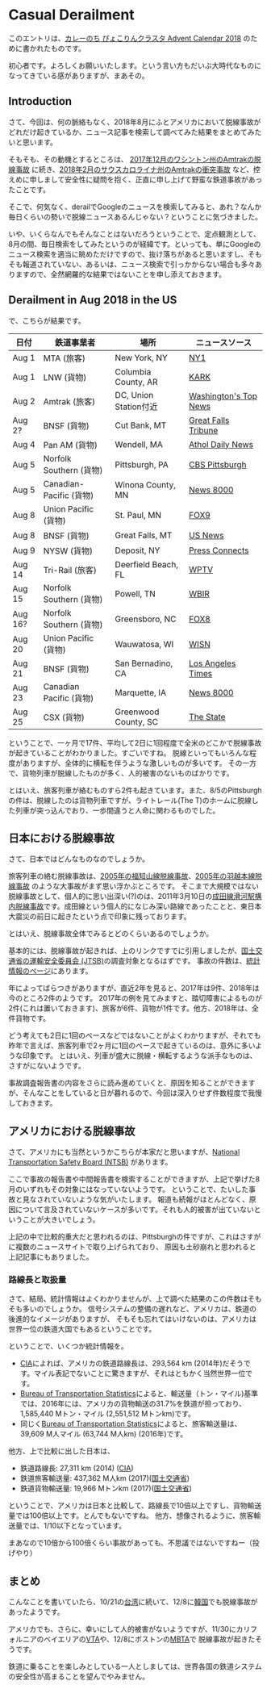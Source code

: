 # Casual Derailment

このエントリは、[カレーのち ぴょこりんクラスタ Advent Calendar 2018](https://adventar.org/calendars/3145) のために書かれたものです。

初心者です。よろしくお願いいたします。という言い方もだいぶ大時代なものになってきている感がありますが、まあその。

## Introduction

さて、今回は、何の脈絡もなく、2018年8月にふとアメリカにおいて脱線事故がどれだけ起きているか、ニュース記事を検索して調べてみた結果をまとめてみたいと思います。

そもそも、その動機とするところは、 [2017年12月のワシントン州のAmtrakの脱線事故](https://en.wikipedia.org/wiki/2017_Washington_train_derailment) に続き、[2018年2月のサウスカロライナ州のAmtrakの衝突事故](https://en.wikipedia.org/wiki/Cayce,_South_Carolina_train_collision) など、控えめに申しまして安全性に疑問を抱く、正直に申し上げて野蛮な鉄道事故があったことです。

そこで、何気なく、derailでGoogleのニュースを検索してみると、あれ？なんか毎日くらいの勢いで脱線ニュースあるんじゃない？ということに気づきました。

いや、いくらなんでもそんなことはないだろうということで、定点観測として、8月の間、毎日検索をしてみたというのが経緯です。といっても、単にGoogleのニュース検索を適当に眺めただけですので、抜け落ちがあると思いますし、そもそも報道されていない、あるいは、ニュース検索で引っかからない場合も多々ありますので、全然網羅的な結果ではないことを申し添えておきます。

## Derailment in Aug 2018 in the US

で、こちらが結果です。

|日付   | 鉄道事業者        | 場所                  | ニュースソース |
|-------|-------------------|-----------------------|--|
| Aug 1 | MTA (旅客)        | New York, NY          | [NY1](http://www.ny1.com/nyc/all-boroughs/news/2018/08/01/lirr-train-axle-derails-port-washington-branch)|
| Aug 1 | LNW (貨物)        | Columbia County, AR   | [KARK](https://www.kark.com/news/state-news/train-derails-in-columbia-county-hwy-98-closed-near-mcneil-waldo/1339997478)|
| Aug 2 | Amtrak (旅客)     | DC, Union Station付近 | [Washington's Top News](https://wtop.com/dc-transit/2018/08/amtrak-train-derails-outside-dcs-union-station/)|
| Aug 2?| BNSF (貨物)       | Cut Bank, MT          | [Great Falls Tribune](https://www.greatfallstribune.com/story/news/2018/08/02/dozen-train-cars-derail-near-cut-bank-creek-spilling-grain/894020002/)|
| Aug 4 | Pan AM (貨物)     | Wendell, MA           | [Athol Daily News](https://www.atholdailynews.com/Freight-train-derailment-in-Wendell-19291715)|
| Aug 5 | Norfolk Southern (貨物)     | Pittsburgh, PA        | [CBS Pittsburgh](https://pittsburgh.cbslocal.com/2018/08/05/freight-train-derailment-station-square/) |
| Aug 5 | Canadian-Pacific (貨物) | Winona County, MN         | [News 8000](https://www.news8000.com/news/freight-train-derailment-in-winona-county/777845905) |
| Aug 8 | Union Pacific (貨物)    | St. Paul, MN              | [FOX9](http://www.fox9.com/news/2-locomotives-derail-in-st-paul-spilling-diesel-into-mississippi-river)|
| Aug 8 | BNSF (貨物)             | Great Falls, MT           | [US News](https://www.usnews.com/news/best-states/montana/articles/2018-08-08/empty-train-cars-derail-in-great-falls)|
| Aug 9 | NYSW (貨物)             | Deposit, NY               | [Press Connects](https://www.pressconnects.com/story/news/public-safety/2018/08/17/train-derail-deposit-ny-dec-diesel-delaware-river/1022062002/)|
| Aug 14| Tri-Rail (旅客)         | Deerfield Beach, FL       | [WPTV](https://www.wptv.com/news/state/tri-rail-train-derails-in-deerfield-beach-bso-says-no-injuries)|
| Aug 15| Norfolk Southern (貨物) | Powell, TN                | [WBIR](https://www.wbir.com/article/news/local/three-norfolk-southern-train-cars-derail-near-powell/51-584280772)|
| Aug 16?| Norfolk Southern (貨物)| Greensboro, NC            | [FOX8](https://myfox8.com/2018/08/16/train-derails-on-way-through-greensboro/)|
| Aug 20| Union Pacific (貨物)    | Wauwatosa, WI             | [WISN](https://www.wisn.com/article/train-cars-derail-spill-sand-in-wauwatosa/22786105)|
| Aug 21| BNSF (貨物)             | San Bernadino, CA         | [Los Angeles Times](https://www.latimes.com/local/lanow/la-me-ln-train-derailment-20180821-story.html)|
| Aug 23| Canadian Pacific (貨物) | Marquette, IA             | [News 8000](https://www.news8000.com/news/train-derails-in-marquette-iowa/785349366)|
| Aug 25| CSX (貨物)              | Greenwood County, SC      | [The State](https://www.thestate.com/latest-news/article217336990.html)|

ということで、一ヶ月で17件、平均して2日に1回程度で全米のどこかで脱線事故が起きていることがわかりました。すごいですね。
脱線といってもいろんな程度がありますが、全体的に横転を伴うような激しいものが多いです。
その一方で、貨物列車が脱線したものが多く、人的被害のないものばかりです。

とはいえ、旅客列車が絡むものすら2件も起きています。また、8/5のPittsburghの件は、脱線したのは貨物列車ですが、ライトレール(The T)のホームに脱線した列車が突っ込んでおり、一歩間違うと人命に関わるものでした。

## 日本における脱線事故

さて、日本ではどんなものなのでしょうか。

旅客列車の絡む脱線事故は、[2005年の福知山線脱線事故](https://ja.wikipedia.org/wiki/JR%E7%A6%8F%E7%9F%A5%E5%B1%B1%E7%B7%9A%E8%84%B1%E7%B7%9A%E4%BA%8B%E6%95%85)、[2005年の羽越本線脱線事故](https://ja.wikipedia.org/wiki/JR%E7%BE%BD%E8%B6%8A%E6%9C%AC%E7%B7%9A%E8%84%B1%E7%B7%9A%E4%BA%8B%E6%95%85) のような大事故がまず思い浮かぶところです。
そこまで大規模ではない脱線事故として、個人的に思い出深い(?)のは、2011年3月10日の[成田線滑河駅構内脱線事故](https://jtsb.mlit.go.jp/jtsb/railway/detail.php?id=1795)です。成田線という個人的になじみ深い路線であったことと、東日本大震災の前日に起きたという点で印象に残っております。

とはいえ、脱線事故全体でみるとどのくらいあるのでしょうか。

基本的には、脱線事故が起きれば、上のリンクですでに引用しましたが、[国土交通省の運輸安全委員会 (JTSB)](http://www.mlit.go.jp/jtsb/index.html)の調査対象となるはずです。
事故の件数は、[統計情報のページ](https://jtsb.mlit.go.jp/jtsb/railway/rail-accident-toukei.php)にあります。

年によってばらつきがありますが、直近2年を見ると、2017年は9件、2018年は今のところ2件のようです。
2017年の例を見てみますと、踏切障害によるものが2件(これは置いておきます)、旅客が6件、貨物が1件です。他方、2018年は、全件貨物です。

どう考えても2日に1回のペースなどではないことがよくわかりますが、それでも昨年で言えば、旅客列車で2ヶ月に1回のペースで起きているのは、意外に多いような印象です。
とはいえ、列車が盛大に脱線・横転するような派手なものは、さすがにないようです。

事故調査報告書の内容をさらに読み進めていくと、原因を知ることができますが、そんなことをしていると日が暮れるので、今回は深入りせず件数程度で我慢しておきます。

## アメリカにおける脱線事故

さて、アメリカにも当然というかこちらが本家だと思いますが、[National Transportation Safety Board (NTSB)](https://www.ntsb.gov/Pages/default.aspx) があります。

ここで事故の報告書や中間報告書を検索することができますが、上記で挙げた8月のいずれもその対象にはなっていないようです。
ということで、たいした事故と見なされていないような気がいたします。
報道も続報がほとんどなく、原因について言及されていないケースが多いです。それも人的被害が出ていないということが大きいでしょう。

上記の中で比較的重大だと思われるのは、Pittsburghの件ですが、これはさすがに複数のニュースサイトで取り上げられており、
原因も土砂崩れと思われると上記記事にもありました。

### 路線長と取扱量

さて、結局、統計情報はよくわかりませんが、上で調べた結果のこの件数はそもそも多いのでしょうか。
信号システムの整備の遅れなど、アメリカは、鉄道の後進的なイメージがありますが、
そもそも忘れてはいけないのは、アメリカは世界一位の鉄道大国でもあるということです。

ということで、いくつか統計情報を。

- [CIA](https://www.cia.gov/library/publications/the-world-factbook/geos/us.html)によれば、アメリカの鉄道路線長は、293,564 km (2014年)だそうです。マイル表記でないことに驚きますが、それはともかく当然世界一位です。
- [Bureau of Transportation Statistics](https://www.bts.gov/content/us-ton-miles-freight)によると、輸送量（トン・マイル)基準では、2016年には、アメリカの貨物輸送の31.7%を鉄道が担っており、1,585,440 Mトン・マイル (2,551,512 Mトンkm)です。
- 同じく[Bureau of Transportation Statistics](https://www.bts.gov/content/us-passenger-miles)によると、旅客輸送量は、39,609 M人マイル (63,744 M人km) (2016年)です。

他方、上で比較に出した日本は、

- 鉄道路線長: 27,311 km (2014) ([CIA](https://www.cia.gov/library/publications/the-world-factbook/rankorder/2121rank.html))
- 鉄道旅客輸送量: 437,362 M人km (2017)([国土交通省](http://www.mlit.go.jp/k-toukei/10/annual/10a0excel.html))
- 鉄道貨物輸送量: 19,966 Mトンkm (2017)([国土交通省](http://www.mlit.go.jp/k-toukei/10/annual/10a0excel.html))

ということで、アメリカは日本と比較して、路線長で10倍以上ですし、貨物輸送量では100倍以上です。とんでもないですね。
他方、想像されるように、旅客輸送量では、1/10以下となっています。

まあなので10倍から100倍くらい事故があっても、不思議ではないですねー（投げやり）

## まとめ

こんなことを書いていたら、10/21の[台湾](https://zh.wikipedia.org/wiki/2018%E5%B9%B4%E5%AE%9C%E8%98%AD%E6%99%AE%E6%82%A0%E7%91%AA%E5%88%97%E8%BB%8A%E5%87%BA%E8%BB%8C%E4%BA%8B%E6%95%85)に続いて、12/8に[韓国](http://www.koreaherald.com/view.php?ud=20181208000034)でも脱線事故があったようです。

アメリカでも、さらに、幸いにして人的被害がないようですが、11/30にカリフォルニアのベイエリアの[VTA](https://www.nbcbayarea.com/news/local/VTA-Train-Derails-in-San-Jose-501671011.html)や、12/8にボストンの[MBTA](https://www.necn.com/news/new-england/MBTA-Green-Line-Train-Derails-in-Boston-502257091-1.html)で
脱線事故が起きたそうです。

鉄道に乗ることを楽しみとしている一人としましては、世界各国の鉄道システムの安全性が高まることを望んでやみません。
